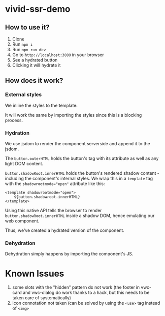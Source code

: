# vivid-ssr-demo

## How to use it?

1. Clone
2. Run `npm i`
3. Run `npm run dev`
4. Go to `http://localhost:3000` in your browser
5. See a hydrated button
6. Clicking it will hydrate it

## How does it work?

### External styles

We inline the styles to the template. 

It will work the same by importing the styles since this is a blocking process.

### Hydration

We use jsdom to render the component serverside and append it to the jsdom. 

The `button.outerHTML` holds the button's tag with its attribute as well as any light DOM content.

`button.shadowRoot.innerHTML` holds the button's rendered shadow content - including the component's internal styles. We wrap this in a `template` tag with the `shadowrootmode="open"` attribute like this:

```
<template shadowrootmode="open">
    ${button.shadowroot.innerHTML}
</template>
```
Using this native API tells the browser to render `button.shadowRoot.innerHTML` inside a shadow DOM, hence emulating our web component.

Thus, we've created a hydrated version of the component.

### Dehydration

Dehydration simply happens by importing the component's JS.

# Known Issues
1. some slots with the "hidden" pattern do not work (the footer in vwc-card and vwc-dialog do work thanks to a hack, but this needs to be taken care of systematically)
2. icon connotation not taken (can be solved by using the `<use>` tag instead of `<img>`

